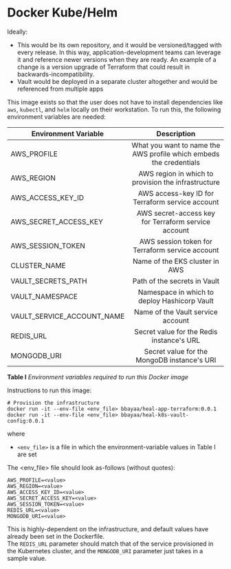 # Docker Kube/Helm

Ideally:
* This would be its own repository, and it would be versioned/tagged with every release. In this way, application-development teams can leverage it and reference newer versions when they are ready. An example of a change is a version upgrade of Terraform that could result in backwards-incompatibility.
* Vault would be deployed in a separate cluster altogether and would be referenced from multiple apps

This image exists so that the user does not have to install dependencies like `aws`, `kubectl`, and `helm` locally on their workstation. To run this, the following environment variables are needed:

| Environment Variable | Description |
| ----------------------|:-------------:|
| AWS_PROFILE | What you want to name the AWS profile which embeds the credentials |
| AWS_REGION | AWS region in which to provision the infrastructure |
| AWS_ACCESS_KEY_ID | AWS access-key ID for Terraform service account |
| AWS_SECRET_ACCESS_KEY | AWS secret-access key for Terraform service account |
| AWS_SESSION_TOKEN | AWS session token for Terraform service account |
| CLUSTER_NAME | Name of the EKS cluster in AWS |
| VAULT_SECRETS_PATH | Path of the secrets in Vault |
| VAULT_NAMESPACE | Namespace in which to deploy Hashicorp Vault |
| VAULT_SERVICE_ACCOUNT_NAME | Name of the Vault service account |
| REDIS_URL | Secret value for the Redis instance's URL |
| MONGODB_URI | Secret value for the MongoDB instance's URI |

**Table I** _Environment variables required to run this Docker image_


Instructions to run this image:

```
# Provision the infrastructure
docker run -it --env-file <env_file> bbayaa/heal-app-terraform:0.0.1
docker run -it --env-file <env_file> bbayaa/heal-k8s-vault-config:0.0.1
```

where

* `<env_file>` is a file in which the environment-variable values in Table I are set </br>

The <env_file> file should look as-follows (without quotes):
```
AWS_PROFILE=<value>
AWS_REGION=<value>
AWS_ACCESS_KEY_ID=<value>
AWS_SECRET_ACCESS_KEY=<value>
AWS_SESSION_TOKEN=<value>
REDIS_URL=<value>
MONGODB_URI=<value>
```

This is highly-dependent on the infrastructure, and default values have already been set in the Dockerfile.</br>
The `REDIS_URL` parameter should match that of the service provisioned in the Kubernetes cluster, and the `MONGODB_URI` parameter just takes in a sample value.